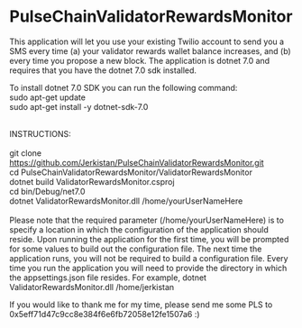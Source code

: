 # PulseChainValidatorRewardsMonitor

This application will let you use your existing Twilio account to send you a SMS every time (a) your validator rewards wallet balance increases, and (b) every time you propose a new block.  The application is dotnet 7.0 and requires that you have the dotnet 7.0 sdk installed. 

To install dotnet 7.0 SDK you can run the following command:<br>
sudo apt-get update
<br>
sudo apt-get install -y dotnet-sdk-7.0
<br>
<br>

INSTRUCTIONS:
<br>
<br>
git clone https://github.com/Jerkistan/PulseChainValidatorRewardsMonitor.git
<br>
cd PulseChainValidatorRewardsMonitor/ValidatorRewardsMonitor
<br>
dotnet build ValidatorRewardsMonitor.csproj
<br>
cd bin/Debug/net7.0
<br>
dotnet ValidatorRewardsMonitor.dll /home/yourUserNameHere
<br>
<br>
Please note that the required parameter (/home/yourUserNameHere) is to specify a location in which the configuration of the application should reside.  Upon running the application for the first time, you will be prompted for some values to build out the configuration file.  The next time the application runs, you will not be required to build a configuration file.  Every time you run the application you will need to provide the directory in which the appsettings.json file resides.  For example, dotnet ValidatorRewardsMonitor.dll /home/jerkistan
<br>

If you would like to thank me for my time, please send me some PLS to 0x5eff71d47c9cc8e384f6e6fb72058e12fe1507a6 :)
